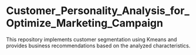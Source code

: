 # Customer_Personality_Analysis_for_Optimize_Marketing_Campaign
This repository implements customer segmentation using Kmeans and provides business recommendations based on the analyzed characteristics.
